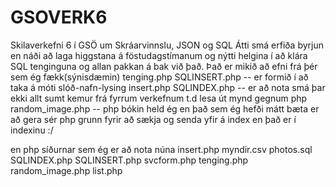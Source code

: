# GSOVERK6
Skilaverkefni 6 í GSÖ um Skráarvinnslu, JSON og SQL
Átti smá erfiða byrjun en náði að laga higgstana á föstudagstímanum og nýtti helgina í að klára SQL tenginguna og allan pakkan á bak við það.
Það er mikið að efni frá þér sem ég fækk(sýnisdæmin)
tenging.php
SQLINSERT.php -- er formið í að taka á móti slóð-nafn-lysing
insert.php 
SQLINDEX.php -- er að nota smá þar ekki allt sumt kemur frá fyrrum verkefnum t.d lesa út mynd gegnum php
random_image.php -- php bókin held ég 
en það sem ég hefði mátt bæta er að gera sér php grunn fyrir að sækja og senda yfir á index en það er í indexinu :/


en php síðurnar sem ég er að nota núna 
insert.php
myndir.csv
photos.sql
SQLINDEX.php
SQLINSERT.php
svcform.php
tenging.php
random_image.php
list.php
